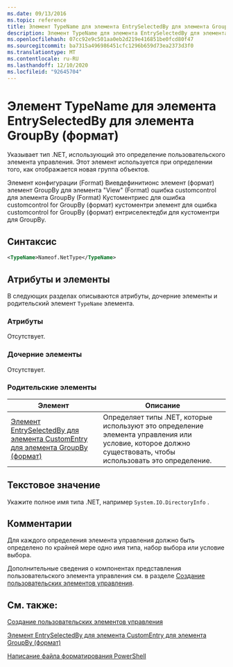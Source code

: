 ```yaml
---
ms.date: 09/13/2016
ms.topic: reference
title: Элемент TypeName для элемента EntrySelectedBy для элемента GroupBy (формат)
description: Элемент TypeName для элемента EntrySelectedBy для элемента GroupBy (формат)
ms.openlocfilehash: 07cc92e9c501aa0eb2d219e416851be0fcd80f47
ms.sourcegitcommit: ba7315a496986451cfc1296b659d73ea2373d3f0
ms.translationtype: MT
ms.contentlocale: ru-RU
ms.lasthandoff: 12/10/2020
ms.locfileid: "92645704"
---
```

# <a name="typename-element-for-entryselectedby-for-groupby-format"></a>Элемент TypeName для элемента EntrySelectedBy для элемента GroupBy (формат)

Указывает тип .NET, использующий это определение пользовательского элемента управления. Этот элемент используется при определении того, как отображается новая группа объектов.

Элемент конфигурации (Format) Виевдефинитионс элемент (формат) элемент GroupBy для элемента "View" (Format) ошибка customcontrol для элемента GroupBy (Format) Кустоментриес для ошибка customcontrol for GroupBy (формат) кустоментри элемент для ошибка customcontrol for GroupBy (формат) ентриселектедби для кустоментри для GroupBy.

## <a name="syntax"></a>Синтаксис

```xml
<TypeName>Nameof.NetType</TypeName>
```

## <a name="attributes-and-elements"></a>Атрибуты и элементы

В следующих разделах описываются атрибуты, дочерние элементы и родительский элемент `TypeName` элемента.

### <a name="attributes"></a>Атрибуты

Отсутствует.

### <a name="child-elements"></a>Дочерние элементы

Отсутствует.

### <a name="parent-elements"></a>Родительские элементы

|Элемент|Описание|
|-------------|-----------------|
|[Элемент EntrySelectedBy для элемента CustomEntry для элемента GroupBy (формат)](./entryselectedby-element-for-customentry-for-groupby-format.md)|Определяет типы .NET, которые используют это определение элемента управления или условие, которое должно существовать, чтобы использовать это определение.|

## <a name="text-value"></a>Текстовое значение

Укажите полное имя типа .NET, например `System.IO.DirectoryInfo` .

## <a name="remarks"></a>Комментарии

Для каждого определения элемента управления должно быть определено по крайней мере одно имя типа, набор выбора или условие выбора.

Дополнительные сведения о компонентах представления пользовательского элемента управления см. в разделе [Создание пользовательских элементов управления](./creating-custom-controls.md).

## <a name="see-also"></a>См. также:

[Создание пользовательских элементов управления](./creating-custom-controls.md)

[Элемент EntrySelectedBy для элемента CustomEntry для элемента GroupBy (формат)](./entryselectedby-element-for-customentry-for-groupby-format.md)

[Написание файла форматирования PowerShell](./writing-a-powershell-formatting-file.md)
